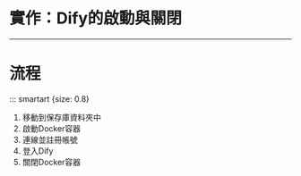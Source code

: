 # 實作：Dify的啟動與關閉

----

# 流程

::: smartart {size: 0.8}

1. 移動到保存庫資料夾中
2. 啟動Docker容器
3. 連線並註冊帳號
4. 登入Dify
5. 關閉Docker容器